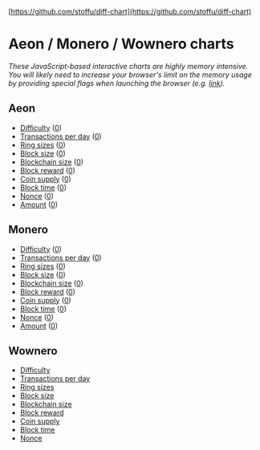 [https://github.com/stoffu/diff-chart](https://github.com/stoffu/diff-chart)

# Aeon / Monero / Wownero charts

_These JavaScript-based interactive charts are highly memory intensive. You will likely need to increase your browser's limit on the memory usage by providing special flags when launching the browser (e.g. [link](https://stackoverflow.com/questions/29620041/is-there-any-memory-limit-for-google-chrome-browser/))._

## Aeon

- [Difficulty](https://stoffu.github.io/diff-chart/aeon-1.html) ([0](https://stoffu.github.io/diff-chart/aeon-0.html))
- [Transactions per day](https://stoffu.github.io/diff-chart/aeon-tx-per-day-1.html) ([0](https://stoffu.github.io/diff-chart/aeon-tx-per-day-0.html))
- [Ring sizes](https://stoffu.github.io/diff-chart/aeon-ring-size-1.html) ([0](https://stoffu.github.io/diff-chart/aeon-ring-size-0.html))
- [Block size](https://stoffu.github.io/diff-chart/aeon-block-size-1.html) ([0](https://stoffu.github.io/diff-chart/aeon-block-size-0.html))
- [Blockchain size](https://stoffu.github.io/diff-chart/aeon-bc-size-1.html) ([0](https://stoffu.github.io/diff-chart/aeon-bc-size-0.html))
- [Block reward](https://stoffu.github.io/diff-chart/aeon-block-reward-1.html) ([0](https://stoffu.github.io/diff-chart/aeon-block-reward-0.html))
- [Coin supply](https://stoffu.github.io/diff-chart/aeon-coin-supply-1.html) ([0](https://stoffu.github.io/diff-chart/aeon-coin-supply-0.html))
- [Block time](https://stoffu.github.io/diff-chart/aeon-block-time-1.html) ([0](https://stoffu.github.io/diff-chart/aeon-block-time-0.html))
- [Nonce](https://stoffu.github.io/diff-chart/aeon-nonce-1.html) ([0](https://stoffu.github.io/diff-chart/aeon-nonce-0.html))
- [Amount](https://stoffu.github.io/diff-chart/aeon-amount-1.html) ([0](https://stoffu.github.io/diff-chart/aeon-amount-0.html))

## Monero

- [Difficulty](https://stoffu.github.io/diff-chart/monero-1.html) ([0](https://stoffu.github.io/diff-chart/monero-0.html))
- [Transactions per day](https://stoffu.github.io/diff-chart/monero-tx-per-day-1.html) ([0](https://stoffu.github.io/diff-chart/monero-tx-per-day-0.html))
- [Ring sizes](https://stoffu.github.io/diff-chart/monero-ring-size-1.html) ([0](https://stoffu.github.io/diff-chart/monero-ring-size-0.html))
- [Block size](https://stoffu.github.io/diff-chart/monero-block-size-1.html) ([0](https://stoffu.github.io/diff-chart/monero-block-size-0.html))
- [Blockchain size](https://stoffu.github.io/diff-chart/monero-bc-size-1.html) ([0](https://stoffu.github.io/diff-chart/monero-bc-size-0.html))
- [Block reward](https://stoffu.github.io/diff-chart/monero-block-reward-1.html) ([0](https://stoffu.github.io/diff-chart/monero-block-reward-0.html))
- [Coin supply](https://stoffu.github.io/diff-chart/monero-coin-supply-1.html) ([0](https://stoffu.github.io/diff-chart/monero-coin-supply-0.html))
- [Block time](https://stoffu.github.io/diff-chart/monero-block-time-1.html) ([0](https://stoffu.github.io/diff-chart/monero-block-time-0.html))
- [Nonce](https://stoffu.github.io/diff-chart/monero-nonce-1.html) ([0](https://stoffu.github.io/diff-chart/monero-nonce-0.html))
- [Amount](https://stoffu.github.io/diff-chart/monero-amount-1.html) ([0](https://stoffu.github.io/diff-chart/monero-amount-0.html))

## Wownero

- [Difficulty](https://stoffu.github.io/diff-chart/wownero.html)
- [Transactions per day](https://stoffu.github.io/diff-chart/wownero-tx-per-day.html)
- [Ring sizes](https://stoffu.github.io/diff-chart/wownero-ring-size.html)
- [Block size](https://stoffu.github.io/diff-chart/wownero-block-size.html)
- [Blockchain size](https://stoffu.github.io/diff-chart/wownero-bc-size.html)
- [Block reward](https://stoffu.github.io/diff-chart/wownero-block-reward.html)
- [Coin supply](https://stoffu.github.io/diff-chart/wownero-coin-supply.html)
- [Block time](https://stoffu.github.io/diff-chart/wownero-block-time.html)
- [Nonce](https://stoffu.github.io/diff-chart/wownero-nonce.html)
